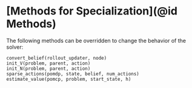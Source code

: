 # [Methods for Specialization](@id Methods)

The following methods can be overridden to change the behavior of the solver:

```@docs
convert_belief(rollout_updater, node)
init_V(problem, parent, action)
init_N(problem, parent, action)
sparse_actions(pomdp, state, belief, num_actions)
estimate_value(pomcp, problem, start_state, h)
```
